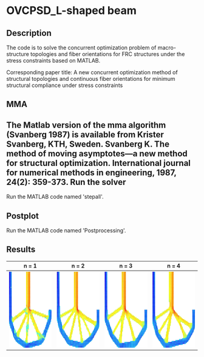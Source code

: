 OVCPSD_L-shaped beam
=========================================

Description
-----------
The code is to solve the concurrent optimization problem of macro-structure topologies and fiber orientations for FRC structures under the stress constraints based on MATLAB. 

Corresponding paper title: A new concurrent optimization method of structural topologies and continuous fiber orientations for minimum structural compliance under stress constraints

MMA
--------------
The Matlab version of the mma algorithm (Svanberg 1987) is available from Krister Svanberg, KTH, Sweden.
Svanberg K. The method of moving asymptotes—a new method for structural optimization. International journal for numerical methods in engineering, 1987, 24(2): 359-373.
Run the solver
--------------
Run the MATLAB code named 'stepall'.

Postplot
--------------
Run the MATLAB code named 'Postprocessing'.

Results
--------------
| n = 1 | n = 2 | n = 3 | n = 4 |
|---------|---------|---------|---------|
| <img src="https://github.com/32640/OVCPSD_L-shaped-beam/blob/main/OVCPSD_L-shaped%20beam/n%3D1.jpg" width="200" height="200"> | <img src="https://github.com/32640/OVCPSD_L-shaped-beam/blob/main/OVCPSD_L-shaped%20beam/n%3D2.jpg" width="200" height="200"> | <img src="https://github.com/32640/OVCPSD_L-shaped-beam/blob/main/OVCPSD_L-shaped%20beam/n%3D3.jpg" width="200" height="200"> | <img src="https://github.com/32640/OVCPSD_L-shaped-beam/blob/main/OVCPSD_L-shaped%20beam/n%3D4.jpg" width="200" height="200"> |
